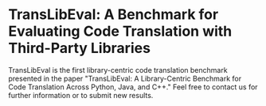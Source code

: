# TransLibEval: A Benchmark for Evaluating Code Translation with Third-Party Libraries

TransLibEval is the first library-centric code translation benchmark presented in the paper "TransLibEval: A Library-Centric Benchmark for Code Translation Across Python, Java, and C++." Feel free to contact us for further information or to submit new results.

## 
